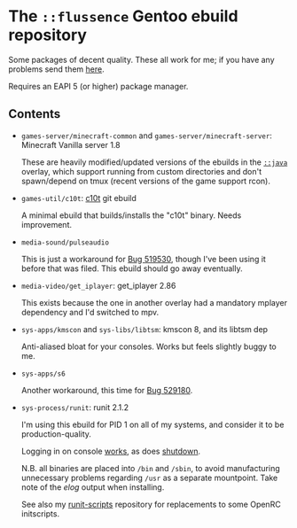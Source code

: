 # The `::flussence` Gentoo ebuild repository

Some packages of decent quality. These all work for me; if you have any problems
send them [here][gh-issues].

Requires an EAPI 5 (or higher) package manager.

## Contents

* `games-server/minecraft-common` and `games-server/minecraft-server`:
  Minecraft Vanilla server 1.8

  These are heavily modified/updated versions of the ebuilds in the
  [`::java`][java] overlay, which support running from custom directories and
  don't spawn/depend on tmux (recent versions of the game support rcon).

* `games-util/c10t`: [c10t][c10t] git ebuild

  A minimal ebuild that builds/installs the "c10t" binary. Needs improvement.

* `media-sound/pulseaudio`

  This is just a workaround for [Bug 519530][bgo519530], though I've been using
  it before that was filed. This ebuild should go away eventually.

* `media-video/get_iplayer`: get_iplayer 2.86

  This exists because the one in another overlay had a mandatory mplayer
  dependency and I'd switched to mpv.

* `sys-apps/kmscon` and `sys-libs/libtsm`: kmscon 8, and its libtsm dep

  Anti-aliased bloat for your consoles. Works but feels slightly buggy to me.

* `sys-apps/s6`

  Another workaround, this time for [Bug 529180][bgo529180].

* `sys-process/runit`: runit 2.1.2

  I'm using this ebuild for PID 1 on all of my systems, and consider it to be
  production-quality.

  Logging in on console [works][bgo522204], as does [shutdown][bgo521918].

  N.B. all binaries are placed into `/bin` and `/sbin`, to avoid manufacturing
  unnecessary problems regarding `/usr` as a separate mountpoint. Take note of
  the *elog* output when installing.

  See also my [runit-scripts][runit-scripts] repository for replacements to some
  OpenRC initscripts.

[bgo519530]: https://bugs.gentoo.org/show_bug.cgi?id=519530
[bgo521918]: https://bugs.gentoo.org/show_bug.cgi?id=521918
[bgo522204]: https://bugs.gentoo.org/show_bug.cgi?id=522204
[bgo522786]: https://bugs.gentoo.org/show_bug.cgi?id=522786
[bgo529180]: https://bugs.gentoo.org/show_bug.cgi?id=529180
[c10t]: https://github.com/udoprog/c10t
[gh-issues]: https://github.com/flussence/ebuilds/issues
[java]: http://git.overlays.gentoo.org/gitweb/?p=proj/java.git;a=summary
[runit-scripts]: https://github.com/flussence/runit-scripts
